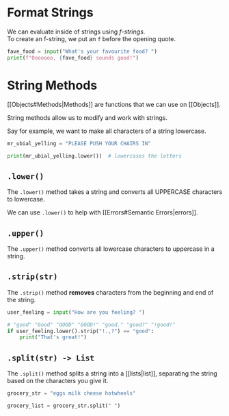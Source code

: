 # Format Strings
We can evaluate inside of strings using *f-strings*.  
To create an f-string, we put an `f` before the opening quote.

```python
fave_food = input("What's your favourite food? ")
print(f"Ooooooo, {fave_food} sounds good!")
```

# String Methods

[[Objects#Methods|Methods]] are functions that we can use on [[Objects]].

String methods allow us to modify and work with strings.

Say for example, we want to make all characters of a string
lowercase.

```python
mr_ubial_yelling = "PLEASE PUSH YOUR CHAIRS IN"

print(mr_ubial_yelling.lower())  # lowercases the letters
```

## `.lower()`

The `.lower()` method takes a string and converts all UPPERCASE
characters to lowercase.

We can use `.lower()` to help with [[Errors#Semantic Errors|errors]].

## `.upper()`

The `.upper()` method converts all lowercase characters to uppercase in a string.

## `.strip(str)`

The `.strip()` method **removes** characters from the beginning and end of the string.

```python
user_feeling = input("How are you feeling? ")

# "good" "Good" "GOOD" "GOOD!" "good." "good?" "!good!"
if user_feeling.lower().strip("!.,?") == "good":
	print("That's great!")
```

## `.split(str) -> List`

The `.split()` method splits a string into a [[lists|list]], separating the string
based on the characters you give it.

```python
grocery_str = "eggs milk cheese hotwheels"

grocery_list = grocery_str.split(" ")
```